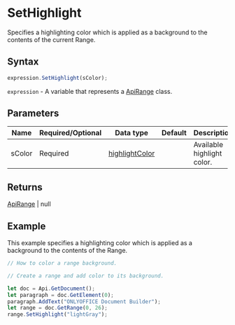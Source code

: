 # SetHighlight

Specifies a highlighting color which is applied as a background to the contents of the current Range.

## Syntax

```javascript
expression.SetHighlight(sColor);
```

`expression` - A variable that represents a [ApiRange](../ApiRange.md) class.

## Parameters

| **Name** | **Required/Optional** | **Data type** | **Default** | **Description** |
| ------------- | ------------- | ------------- | ------------- | ------------- |
| sColor | Required | [highlightColor](../../Enumeration/highlightColor.md) |  | Available highlight color. |

## Returns

[ApiRange](../../ApiRange/ApiRange.md) \| null

## Example

This example specifies a highlighting color which is applied as a background to the contents of the Range.

```javascript editor-docx
// How to color a range background.

// Create a range and add color to its background.

let doc = Api.GetDocument();
let paragraph = doc.GetElement(0);
paragraph.AddText("ONLYOFFICE Document Builder");
let range = doc.GetRange(0, 26);
range.SetHighlight("lightGray");
```
